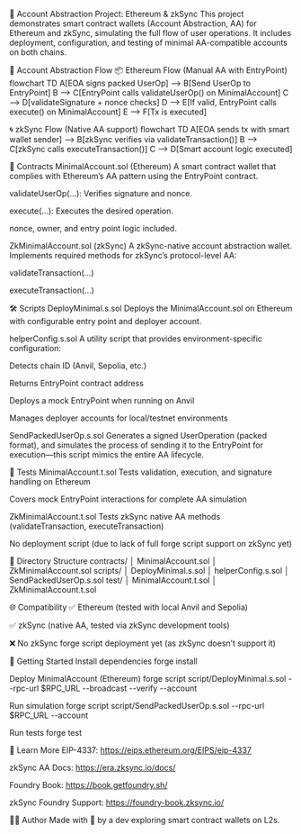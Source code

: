 🧠 Account Abstraction Project: Ethereum & zkSync
This project demonstrates smart contract wallets (Account Abstraction, AA) for Ethereum and zkSync, simulating the full flow of user operations. It includes deployment, configuration, and testing of minimal AA-compatible accounts on both chains.

🔁 Account Abstraction Flow
📦 Ethereum Flow (Manual AA with EntryPoint)
flowchart TD
A[EOA signs packed UserOp] --> B[Send UserOp to EntryPoint]
B --> C[EntryPoint calls validateUserOp() on MinimalAccount]
C --> D[validateSignature + nonce checks]
D --> E[If valid, EntryPoint calls execute() on MinimalAccount]
E --> F[Tx is executed]

🌀 zkSync Flow (Native AA support)
flowchart TD
A[EOA sends tx with smart wallet sender] --> B[zkSync verifies via validateTransaction()]
B --> C[zkSync calls executeTransaction()]
C --> D[Smart account logic executed]

🧱 Contracts
MinimalAccount.sol (Ethereum)
A smart contract wallet that complies with Ethereum’s AA pattern using the EntryPoint contract.

validateUserOp(...): Verifies signature and nonce.

execute(...): Executes the desired operation.

nonce, owner, and entry point logic included.

ZkMinimalAccount.sol (zkSync)
A zkSync-native account abstraction wallet. Implements required methods for zkSync’s protocol-level AA:

validateTransaction(...)

executeTransaction(...)

🛠️ Scripts
DeployMinimal.s.sol
Deploys the MinimalAccount.sol on Ethereum with configurable entry point and deployer account.

helperConfig.s.sol
A utility script that provides environment-specific configuration:

Detects chain ID (Anvil, Sepolia, etc.)

Returns EntryPoint contract address

Deploys a mock EntryPoint when running on Anvil

Manages deployer accounts for local/testnet environments

SendPackedUserOp.s.sol
Generates a signed UserOperation (packed format), and simulates the process of sending it to the EntryPoint for execution—this script mimics the entire AA lifecycle.

🧪 Tests
MinimalAccount.t.sol
Tests validation, execution, and signature handling on Ethereum

Covers mock EntryPoint interactions for complete AA simulation

ZkMinimalAccount.t.sol
Tests zkSync native AA methods (validateTransaction, executeTransaction)

No deployment script (due to lack of full forge script support on zkSync yet)

📁 Directory Structure
contracts/
│ MinimalAccount.sol
│ ZkMinimalAccount.sol
scripts/
│ DeployMinimal.s.sol
│ helperConfig.s.sol
│ SendPackedUserOp.s.sol
test/
│ MinimalAccount.t.sol
│ ZkMinimalAccount.t.sol

🌐 Compatibility
✅ Ethereum (tested with local Anvil and Sepolia)

✅ zkSync (native AA, tested via zkSync development tools)

❌ No zkSync forge script deployment yet (as zkSync doesn’t support it)

🚀 Getting Started
Install dependencies
forge install

Deploy MinimalAccount (Ethereum)
forge script script/DeployMinimal.s.sol --rpc-url $RPC_URL --broadcast --verify --account <accountAlias>

Run simulation
forge script script/SendPackedUserOp.s.sol --rpc-url $RPC_URL --account <accountAlias>

Run tests
forge test

🧠 Learn More
EIP-4337: https://eips.ethereum.org/EIPS/eip-4337

zkSync AA Docs: https://era.zksync.io/docs/

Foundry Book: https://book.getfoundry.sh/

zkSync Foundry Support: https://foundry-book.zksync.io/

🧑‍💻 Author
Made with 💙 by a dev exploring smart contract wallets on L2s.